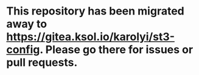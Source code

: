# This repository has been migrated away to <https://gitea.ksol.io/karolyi/st3-config>. Please go there for issues or pull requests.

